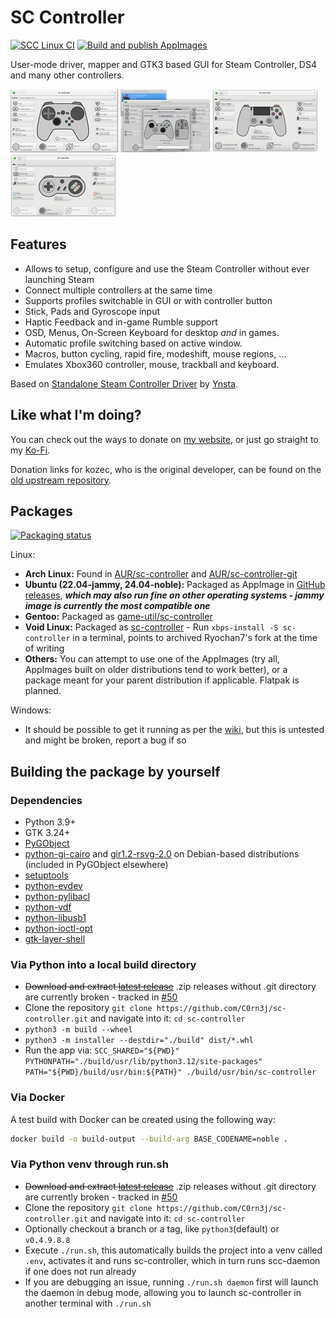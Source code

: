 # SC Controller

[![SCC Linux CI](https://github.com/C0rn3j/sc-controller/actions/workflows/scc-linux.yml/badge.svg?branch=python3)](https://github.com/C0rn3j/sc-controller/actions/workflows/scc-linux.yml)
[![Build and publish AppImages](https://github.com/C0rn3j/sc-controller/actions/workflows/appimage.yml/badge.svg?event=release)](https://github.com/C0rn3j/sc-controller/actions/workflows/appimage.yml)

User-mode driver, mapper and GTK3 based GUI for Steam Controller, DS4 and many other controllers.

[![screenshot1](docs/screenshot1-tn.png?raw=true)](docs/screenshot1.png?raw=true)
[![screenshot2](docs/screenshot2-tn.png?raw=true)](docs/screenshot2.png?raw=true)
[![screenshot3](docs/screenshot3-tn.png?raw=true)](docs/screenshot3.png?raw=true)
[![screenshot3](docs/screenshot4-tn.png?raw=true)](docs/screenshot4.png?raw=true)

## Features
- Allows to setup, configure and use the Steam Controller without ever launching Steam
- Connect multiple controllers at the same time
- Supports profiles switchable in GUI or with controller button
- Stick, Pads and Gyroscope input
- Haptic Feedback and in-game Rumble support
- OSD, Menus, On-Screen Keyboard for desktop *and* in games.
- Automatic profile switching based on active window.
- Macros, button cycling, rapid fire, modeshift, mouse regions, …
- Emulates Xbox360 controller, mouse, trackball and keyboard.

Based on [Standalone Steam Controller Driver](https://github.com/ynsta/steamcontroller) by [Ynsta](https://github.com/ynsta).

## Like what I'm doing?

You can check out the ways to donate on [my website](https://rys.rs/donate), or just go straight to my [Ko-Fi](https://ko-fi.com/martinrys).

Donation links for kozec, who is the original developer, can be found on the [old upstream repository](https://github.com/kozec/sc-controller?tab=readme-ov-file#like-what-im-doing).

## Packages

[![Packaging status](https://repology.org/badge/vertical-allrepos/sc-controller.svg?exclude_unsupported=1)](https://repology.org/project/sc-controller/versions)

Linux:
  - **Arch Linux:** Found in [AUR/sc-controller](https://aur.archlinux.org/packages/sc-controller/) and [AUR/sc-controller-git](https://aur.archlinux.org/packages/sc-controller-git/)
  - **Ubuntu (22.04-jammy, 24.04-noble):** Packaged as AppImage in [GitHub releases](https://github.com/C0rn3j/sc-controller/releases), ***which may also run fine on other operating systems - jammy image is currently the most compatible one***
  - **Gentoo:** Packaged as [game-util/sc-controller](https://packages.gentoo.org/packages/games-util/sc-controller)
  - **Void Linux:** Packaged as [sc-controller](https://github.com/void-linux/void-packages/blob/master/srcpkgs/sc-controller/template) - Run `xbps-install -S sc-controller` in a terminal, points to archived Ryochan7's fork at the time of writing
  - **Others:** You can attempt to use one of the AppImages (try all, AppImages built on older distributions tend to work better), or a package meant for your parent distribution if applicable. Flatpak is planned.

Windows:
  - It should be possible to get it running as per the [wiki](https://github.com/C0rn3j/sc-controller/wiki/Running-SC-Controller-on-Windows), but this is untested and might be broken, report a bug if so


## Building the package by yourself

### Dependencies
  - Python 3.9+
  - GTK 3.24+
  - [PyGObject](https://live.gnome.org/PyGObject)
  - [python-gi-cairo](https://packages.debian.org/sid/python-gi-cairo) and [gir1.2-rsvg-2.0](https://packages.debian.org/sid/gir1.2-rsvg-2.0) on Debian-based distributions (included in PyGObject elsewhere)
  - [setuptools](https://pypi.python.org/pypi/setuptools)
  - [python-evdev](https://python-evdev.readthedocs.io/en/latest/)
  - [python-pylibacl](http://pylibacl.k1024.org/)
  - [python-vdf](https://pypi.org/project/vdf/)
  - [python-libusb1](https://github.com/vpelletier/python-libusb1)
  - [python-ioctl-opt](https://pypi.org/project/ioctl-opt/)
  - [gtk-layer-shell](https://github.com/wmww/gtk-layer-shell)

### Via Python into a local build directory
  - ~~Download and extract [latest release](https://github.com/C0rn3j/sc-controller/releases/latest)~~ .zip releases without .git directory are currently broken - tracked in [#50](https://github.com/C0rn3j/sc-controller/issues/50)
  - Clone the repository `git clone https://github.com/C0rn3j/sc-controller.git` and navigate into it: `cd sc-controller`
  - `python3 -m build --wheel`
  - `python3 -m installer --destdir="./build" dist/*.whl`
  - Run the app via: `SCC_SHARED="${PWD}" PYTHONPATH="./build/usr/lib/python3.12/site-packages" PATH="${PWD}/build/usr/bin:${PATH}" ./build/usr/bin/sc-controller`

### Via Docker
A test build with Docker can be created using the following way:

```bash
docker build -o build-output --build-arg BASE_CODENAME=noble .
```

### Via Python venv through run.sh
  - ~~Download and extract [latest release](https://github.com/C0rn3j/sc-controller/releases/latest)~~ .zip releases without .git directory are currently broken - tracked in [#50](https://github.com/C0rn3j/sc-controller/issues/50)
  - Clone the repository `git clone https://github.com/C0rn3j/sc-controller.git` and navigate into it: `cd sc-controller`
  - Optionally checkout a branch or a tag, like `python3`(default) or `v0.4.9.8.8`
  - Execute `./run.sh`, this automatically builds the project into a venv called `.env`, activates it and runs sc-controller, which in turn runs scc-daemon if one does not run already
  - If you are debugging an issue, running `./run.sh daemon` first will launch the daemon in debug mode, allowing you to launch sc-controller in another terminal with `./run.sh`
